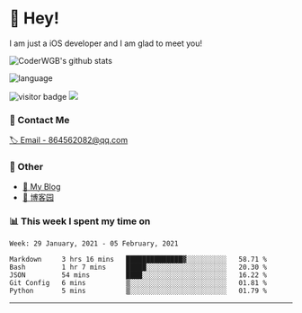 # 👋 Hey!


I am just a iOS developer and I am glad to meet you!

![CoderWGB's github stats](https://github-readme-stats.vercel.app/api?username=WangGuibin&&show_icons=true&&title_color=1abc9c&&icon_color=1abc9c)

![language](https://github-readme-stats.vercel.app/api/top-langs/?username=WangGuibin&hide_langs_below=1&theme=default&line_height=27&layout=compact)


<img src="https://visitor-badge.laobi.icu/badge?page_id=wangguibin.wangguibin" alt="visitor badge"/>       
<a title="Hits" target="_blank" href="https://github.com/wangguibin/wangguibin"><img src="https://hits.b3log.org/wangguibin/wangguibin.svg"></a>



### 📮 Contact Me

[🏷 Email - 864562082@qq.com](mailto:864562082@qq.com)


### 🤪 Other

- [📌 My Blog](http://wangguibin.github.io/hexo-github-action)
- [📌 博客园](https://www.cnblogs.com/wgb1234/)

### 📊 This week I spent my time on

<!--START_SECTION:waka-->
```text
Week: 29 January, 2021 - 05 February, 2021

Markdown     3 hrs 16 mins   ██████████████▓░░░░░░░░░░   58.71 % 
Bash         1 hr 7 mins     █████░░░░░░░░░░░░░░░░░░░░   20.30 % 
JSON         54 mins         ████░░░░░░░░░░░░░░░░░░░░░   16.22 % 
Git Config   6 mins          ▒░░░░░░░░░░░░░░░░░░░░░░░░   01.81 % 
Python       5 mins          ▒░░░░░░░░░░░░░░░░░░░░░░░░   01.79 % 
```
<!--END_SECTION:waka-->

---
